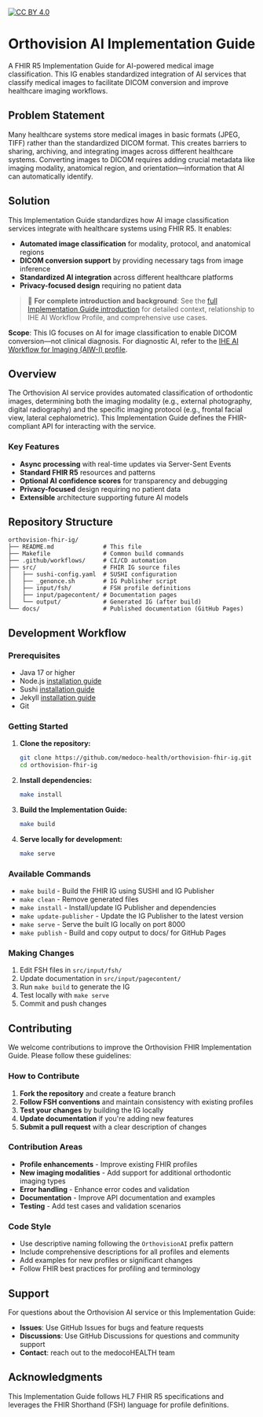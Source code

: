 [![CC BY 4.0][cc-by-shield]][cc-by]

[cc-by]: http://creativecommons.org/licenses/by/4.0/
[cc-by-shield]: https://img.shields.io/badge/License-CC%20BY%204.0-lightgrey.svg


# Orthovision AI Implementation Guide

A FHIR R5 Implementation Guide for AI-powered medical image classification. This IG enables standardized integration of AI services that classify medical images to facilitate DICOM conversion and improve healthcare imaging workflows.

## Problem Statement

Many healthcare systems store medical images in basic formats (JPEG, TIFF) rather than the standardized DICOM format. This creates barriers to sharing, archiving, and integrating images across different healthcare systems. Converting images to DICOM requires adding crucial metadata like imaging modality, anatomical region, and orientation—information that AI can automatically identify.

## Solution

This Implementation Guide standardizes how AI image classification services integrate with healthcare systems using FHIR R5. It enables:

- **Automated image classification** for modality, protocol, and anatomical regions
- **DICOM conversion support** by providing necessary tags from image inference  
- **Standardized AI integration** across different healthcare platforms
- **Privacy-focused design** requiring no patient data

> 📖 **For complete introduction and background**: See the [full Implementation Guide introduction](src/input/pagecontent/index.md) for detailed context, relationship to IHE AI Workflow Profile, and comprehensive use cases.

**Scope**: This IG focuses on AI for image classification to enable DICOM conversion—not clinical diagnosis. For diagnostic AI, refer to the [IHE AI Workflow for Imaging (AIW-I) profile](https://profiles.ihe.net/RAD/AIW-I/).

## Overview

The Orthovision AI service provides automated classification of orthodontic images, determining both the imaging modality (e.g., external photography, digital radiography) and the specific imaging protocol (e.g., frontal facial view, lateral cephalometric). This Implementation Guide defines the FHIR-compliant API for interacting with the service.

### Key Features

- **Async processing** with real-time updates via Server-Sent Events
- **Standard FHIR R5** resources and patterns
- **Optional AI confidence scores** for transparency and debugging
- **Privacy-focused** design requiring no patient data
- **Extensible** architecture supporting future AI models

## Repository Structure

```
orthovision-fhir-ig/
├── README.md              # This file
├── Makefile               # Common build commands
├── .github/workflows/     # CI/CD automation
├── src/                   # FHIR IG source files
│   ├── sushi-config.yaml  # SUSHI configuration
│   ├── _genonce.sh        # IG Publisher script
│   ├── input/fsh/         # FSH profile definitions
│   ├── input/pagecontent/ # Documentation pages
│   └── output/            # Generated IG (after build)
└── docs/                  # Published documentation (GitHub Pages)
```

## Development Workflow

### Prerequisites

- Java 17 or higher
- Node.js [installation guide](https://nodejs.org/en/download/)
- Sushi [installation guide](https://www.npmjs.com/package/fsh-sushi)
- Jekyll [installation guide](https://jekyllrb.com/docs/installation/)
- Git

### Getting Started

1. **Clone the repository:**
   ```bash
   git clone https://github.com/medoco-health/orthovision-fhir-ig.git
   cd orthovision-fhir-ig
   ```

2. **Install dependencies:**
   ```bash
   make install
   ```

3. **Build the Implementation Guide:**
   ```bash
   make build
   ```

4. **Serve locally for development:**
   ```bash
   make serve
   ```

### Available Commands

- `make build` - Build the FHIR IG using SUSHI and IG Publisher
- `make clean` - Remove generated files
- `make install` - Install/update IG Publisher and dependencies
- `make update-publisher` - Update the IG Publisher to the latest version
- `make serve` - Serve the built IG locally on port 8000
- `make publish` - Build and copy output to docs/ for GitHub Pages

### Making Changes

1. Edit FSH files in `src/input/fsh/`
2. Update documentation in `src/input/pagecontent/`
3. Run `make build` to generate the IG
4. Test locally with `make serve`
5. Commit and push changes


## Contributing

We welcome contributions to improve the Orthovision FHIR Implementation Guide. Please follow these guidelines:

### How to Contribute

1. **Fork the repository** and create a feature branch
2. **Follow FSH conventions** and maintain consistency with existing profiles
3. **Test your changes** by building the IG locally
4. **Update documentation** if you're adding new features
5. **Submit a pull request** with a clear description of changes

### Contribution Areas

- **Profile enhancements** - Improve existing FHIR profiles
- **New imaging modalities** - Add support for additional orthodontic imaging types
- **Error handling** - Enhance error codes and validation
- **Documentation** - Improve API documentation and examples
- **Testing** - Add test cases and validation scenarios

### Code Style

- Use descriptive naming following the `OrthovisionAI` prefix pattern
- Include comprehensive descriptions for all profiles and elements
- Add examples for new profiles or significant changes
- Follow FHIR best practices for profiling and terminology

## Support

For questions about the Orthovision AI service or this Implementation Guide:

- **Issues**: Use GitHub Issues for bugs and feature requests
- **Discussions**: Use GitHub Discussions for questions and community support
- **Contact**: reach out to the medocoHEALTH team

## Acknowledgments

This Implementation Guide follows HL7 FHIR R5 specifications and leverages the FHIR Shorthand (FSH) language for profile definitions.
